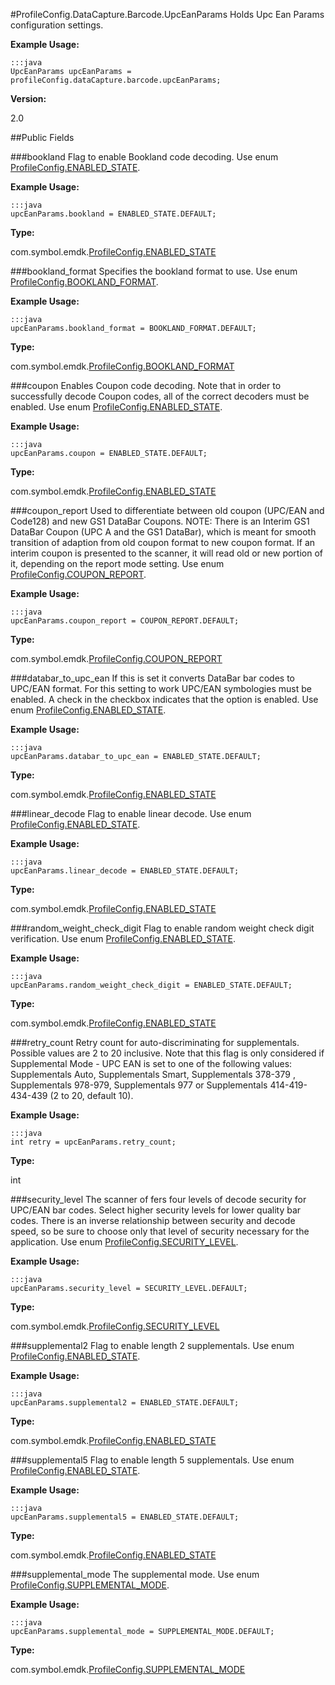 #ProfileConfig.DataCapture.Barcode.UpcEanParams
Holds Upc Ean Params configuration settings.

**Example Usage:**

	:::java
	UpcEanParams upcEanParams = profileConfig.dataCapture.barcode.upcEanParams;

**Version:**

2.0

##Public Fields

###bookland
Flag to enable Bookland code decoding. Use enum [ProfileConfig.ENABLED_STATE](ProfileConfig.ENABLED_STATE).

**Example Usage:**

	:::java
	upcEanParams.bookland = ENABLED_STATE.DEFAULT;

**Type:**

com.symbol.emdk.[ProfileConfig.ENABLED_STATE](ProfileConfig.ENABLED_STATE)

###bookland_format
Specifies the bookland format to use. Use enum [ProfileConfig.BOOKLAND_FORMAT](ProfileConfig.BOOKLAND_FORMAT).

**Example Usage:**

	:::java
	upcEanParams.bookland_format = BOOKLAND_FORMAT.DEFAULT;

**Type:**

com.symbol.emdk.[ProfileConfig.BOOKLAND_FORMAT](ProfileConfig.BOOKLAND_FORMAT)

###coupon
Enables Coupon code decoding. Note that in order to successfully decode Coupon codes, all of the correct decoders must be enabled. Use enum [ProfileConfig.ENABLED_STATE](ProfileConfig.ENABLED_STATE).

**Example Usage:**

	:::java
	upcEanParams.coupon = ENABLED_STATE.DEFAULT;

**Type:**

com.symbol.emdk.[ProfileConfig.ENABLED_STATE](ProfileConfig.ENABLED_STATE)

###coupon_report
Used to differentiate between old coupon (UPC/EAN and Code128) and new GS1 DataBar Coupons. NOTE: There is an Interim GS1 DataBar Coupon (UPC A and the GS1 DataBar), which is meant for smooth transition of adaption from old coupon format to new coupon format. If an interim coupon is presented to the scanner, it will read old or new portion of it, depending on the report mode setting. Use enum [ProfileConfig.COUPON_REPORT](ProfileConfig.COUPON_REPORT).

**Example Usage:**

	:::java
	upcEanParams.coupon_report = COUPON_REPORT.DEFAULT;

**Type:**

com.symbol.emdk.[ProfileConfig.COUPON_REPORT](ProfileConfig.COUPON_REPORT)

###databar_to_upc_ean
If this is set it converts DataBar bar codes to UPC/EAN format. For this setting to work UPC/EAN symbologies must be enabled. A check in the checkbox indicates that the option is enabled. Use enum [ProfileConfig.ENABLED_STATE](ProfileConfig.ENABLED_STATE).

**Example Usage:**

	:::java
	upcEanParams.databar_to_upc_ean = ENABLED_STATE.DEFAULT;

**Type:**

com.symbol.emdk.[ProfileConfig.ENABLED_STATE](ProfileConfig.ENABLED_STATE)

###linear_decode
Flag to enable linear decode. Use enum [ProfileConfig.ENABLED_STATE](ProfileConfig.ENABLED_STATE).

**Example Usage:**

	:::java
	upcEanParams.linear_decode = ENABLED_STATE.DEFAULT;

**Type:**

com.symbol.emdk.[ProfileConfig.ENABLED_STATE](ProfileConfig.ENABLED_STATE)

###random_weight_check_digit
Flag to enable random weight check digit verification. Use enum [ProfileConfig.ENABLED_STATE](ProfileConfig.ENABLED_STATE).

**Example Usage:**

	:::java
	upcEanParams.random_weight_check_digit = ENABLED_STATE.DEFAULT;

**Type:**

com.symbol.emdk.[ProfileConfig.ENABLED_STATE](ProfileConfig.ENABLED_STATE)

###retry_count
Retry count for auto-discriminating for supplementals. Possible values are 2 to 20 inclusive. Note that this flag is only considered if Supplemental Mode - UPC EAN is set to one of the following values: Supplementals Auto, Supplementals Smart, Supplementals 378-379 , Supplementals 978-979, Supplementals 977 or Supplementals 414-419-434-439 (2 to 20, default 10).

**Example Usage:**

	:::java
	int retry = upcEanParams.retry_count;

**Type:**

int

###security_level
The scanner of fers four levels of decode security for UPC/EAN bar codes. Select higher security levels for lower quality bar codes. There is an inverse relationship between security and decode speed, so be sure to choose only that level of security necessary for the application. Use enum [ProfileConfig.SECURITY_LEVEL](ProfileConfig.SECURITY_LEVEL).

**Example Usage:**
	
	:::java
	upcEanParams.security_level = SECURITY_LEVEL.DEFAULT;

**Type:**

com.symbol.emdk.[ProfileConfig.SECURITY_LEVEL](ProfileConfig.SECURITY_LEVEL)

###supplemental2
Flag to enable length 2 supplementals. Use enum [ProfileConfig.ENABLED_STATE](ProfileConfig.ENABLED_STATE).

**Example Usage:**

	:::java
	upcEanParams.supplemental2 = ENABLED_STATE.DEFAULT;

**Type:**

com.symbol.emdk.[ProfileConfig.ENABLED_STATE](ProfileConfig.ENABLED_STATE)

###supplemental5
Flag to enable length 5 supplementals. Use enum [ProfileConfig.ENABLED_STATE](ProfileConfig.ENABLED_STATE).

**Example Usage:**

	:::java
	upcEanParams.supplemental5 = ENABLED_STATE.DEFAULT;

**Type:**

com.symbol.emdk.[ProfileConfig.ENABLED_STATE](ProfileConfig.ENABLED_STATE)

###supplemental_mode
The supplemental mode. Use enum [ProfileConfig.SUPPLEMENTAL_MODE](ProfileConfig.SUPPLEMENTAL_MODE).

**Example Usage:**

	:::java
	upcEanParams.supplemental_mode = SUPPLEMENTAL_MODE.DEFAULT;

**Type:**

com.symbol.emdk.[ProfileConfig.SUPPLEMENTAL_MODE](ProfileConfig.SUPPLEMENTAL_MODE)

